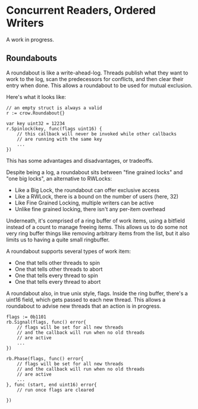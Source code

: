 # Concurrent Readers, Ordered Writers

A work in progress.

## Roundabouts

A roundabout is like a write-ahead-log. Threads publish what they want to work to the log, scan the predecessors for conflicts, and then clear their entry when done. This allows a roundabout to be used for mutual exclusion.

Here's what it looks like:

```
// an empty struct is always a valid
r := crow.Roundabout{}

var key uint32 = 12234
r.Spinlock(key, func(flags uint16) {
    // this callback will never be invoked while other callbacks
    // are running with the same key
    ...
})
```

This has some advantages and disadvantages, or tradeoffs.

Despite being a log, a roundabout sits between "fine grained locks" and "one big locks", an alternative to RWLocks:

- Like a Big Lock, the roundabout can offer exclusive access
- Like a RWLock, there is a bound on the number of users (here, 32)
- Like Fine Grained Locking, multiple writers can be active
- Unlike fine grained locking, there isn't any per-item overhead

Underneath, it's comprised of a ring buffer of work items, using a bitfield instead of a count to manage freeing items. This allows us to do some not very ring buffer things like removing arbitrary items from the list, but it also limits us to having a quite small ringbuffer.

A roundabout supports several types of work item:

- One that tells other threads to spin
- One that tells other threads to abort
- One that tells every thread to spin
- One that tells every thread to abort

A roundabout also, in true unix style, flags. Inside the ring buffer, there's a uint16 field, which gets passed to each new thread. This allows a roundabout to advise new threads that an action is in progress.

```
flags := 0b1101
rb.Signal(flags, func() error{
    // flags will be set for all new threads
    // and the callback will run when no old threads
    // are active
    ...
})

rb.Phase(flags, func() error{
    // flags will be set for all new threads
    // and the callback will run when no old threads
    // are active
    ...
}, func (start, end uint16) error{
    // run once flags are cleared

})
```


